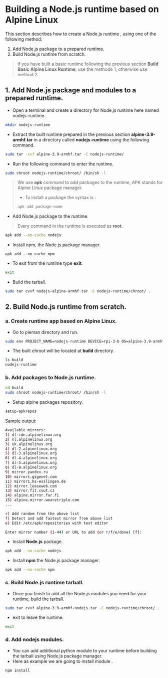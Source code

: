 # Building a Node.js runtime based on Alpine Linux

This section describes how to create a Node.js runtime , using one of the following method:

1. Add Node.js package to a prepared runtime.
2. Build Node.js runtime from scratch.

> if you have built a basic runtime following the previous section **Build Basic Alpine Linux Runtime**, use the methode 1, otherwise use  method 2.

## 1. Add Node.js package and modules to a prepared runtime.

 - Open a terminal and create a directory for Node.js runtime here named nodejs-runtime.

```bash
mkdir nodejs-runtime
```
  - Extract the built runtime prepared in the previous section **alpine-3.9-armhf.tar** in a directory called **nodejs-runtime** using the following command. 

```bash
sudo tar -xvf alpine-3.9-armhf.tar -C nodejs-runtime/
```
  - Run the following command to enter the runtime.

```bash
sudo chroot nodejs-runtime/chroot/ /bin/sh -l
```

> We use **apk** command to add packages to the runtime, APK stands for Alpine Linux package manager.
> - To install a package the syntax is :
>```bash
>apk add package-name
>```

  - Add Node.js package to the runtime.

> Every command in the runtime is executed as **root**.

```bash
apk add --no-cache nodejs
```
  - Install npm, the Node.js package manager.

```
apk add --no-cache npm
```

 - To exit from the runtime type **exit**.

```bash
exit
```

  - Build the tarball.

```bash
sudo tar cvvf nodejs-alpine-armhf.tar -C nodejs-runtime/chroot/ .
```


## 2. Build Node.js runtime from scratch.

### a. Create runtime app based on Alpine Linux.


   - Go to pieman directory and run.


```bash
sudo env PROJECT_NAME=nodejs-runtime DEVICE=rpi-3-b OS=alpine-3.9-armhf CREATE_ONLY_CHROOT=true ./pieman.sh
```

   - The built chroot will be located at **build** directory.

```bash
ls build
nodejs-runtime
```

### b. Add packages to Node.js runtime.


```bash
cd build
sudo chroot nodejs-runtime/chroot/ /bin/sh -l
```

   - Setup alpine packages repository.

```bash
setup-apkrepos
```
Sample output:

```bash
Available mirrors:
1) dl-cdn.alpinelinux.org
2) nl.alpinelinux.org
3) uk.alpinelinux.org
4) dl-2.alpinelinux.org
5) dl-3.alpinelinux.org
6) dl-4.alpinelinux.org
7) dl-5.alpinelinux.org
8) dl-8.alpinelinux.org
9) mirror.yandex.ru
10) mirrors.gigenet.com
11) mirror1.hs-esslingen.de
12) mirror.leaseweb.com
13) mirror.fit.cvut.cz
14) alpine.mirror.far.fi
15) alpine.mirror.wearetriple.com
...

r) Add random from the above list
f) Detect and add fastest mirror from above list
e) Edit /etc/apk/repositories with text editor

Enter mirror number (1-44) or URL to add (or r/f/e/done) [f]:
```

   - Install **Node.js** package. 

```bash
apk add --no-cache nodejs 
```

 - Install **npm** the Node.js package manager.

```bash 
apk add --no-cache npm  
```

### c. Build Node.js runtime tarball.

   - Once you finish to add all the Node.js modules you need for your runtime, build the tarball.

```bash
sudo tar cvvf alpine-3.9-armhf-nodejs.tar -C nodejs-runtime/chroot/ .
```
  
  - exit to leave the runtime.

```bash 
exit 
```

### d. Add nodejs modules.

   - You can add additional python module to your runtime before building the tarball using Node.js package manager.
   - Here as example we are going to install module . 

```bash
npm install  
```


